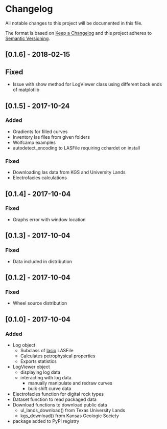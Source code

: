 # Changelog

All notable changes to this project will be documented in this file.

The format is based on [Keep a Changelog](http://keepachangelog.com/en/1.0.0/)
and this project adheres to [Semantic Versioning](http://semver.org/spec/v2.0.0.html).

## [0.1.6] - 2018-02-15

## Fixed
- Issue with show method for LogViewer class using different back ends of matplotlib

## [0.1.5] - 2017-10-24

### Added
- Gradients for filled curves
- Inventory las files from given folders
- Wolfcamp examples
- autodetect_encoding to LASFile requiring cchardet on install

### Fixed
- Downloading las data from KGS and University Lands
- Electrofacies calculations

## [0.1.4] - 2017-10-04

### Fixed
- Graphs error with window location

## [0.1.3] - 2017-10-04

### Fixed
- Data included in distribution

## [0.1.2] - 2017-10-04

### Fixed
- Wheel source distribution

## [0.1.0] - 2017-10-04

### Added

- Log object
  - Subclass of [lasio](https://github.com/kinverarity1/lasio) LASFile
  - Calculates petrophysical properties
  - Exports statistics
- LogViewer object
  - displaying log data
  - interacting with log data
    - manually manipulate and redraw curves
    - bulk shift curve data
- Electrofacies function for digital rock types
- Dataset function to read packaged data
- Download functions to download public data
  - ul_lands_download() from Texas University Lands
  - kgs_download() from Kansas Geologic Society
- package added to PyPI registry
